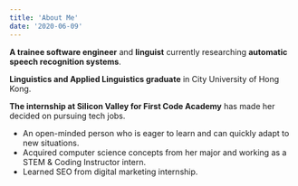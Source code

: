 ```yaml
---
title: 'About Me'
date: '2020-06-09'
---
```

**A trainee software engineer** and **linguist** currently researching **automatic speech recognition systems**.
<br/>

**Linguistics and Applied Linguistics graduate** in City University of Hong Kong.
<br/>

**The internship at Silicon Valley for First Code Academy** has made her decided on pursuing tech jobs.
<br/>

- An open-minded person who is eager to learn and can quickly adapt to new situations. 
- Acquired computer science concepts from her major and working as a STEM & Coding Instructor intern.
- Learned SEO from digital marketing internship.
